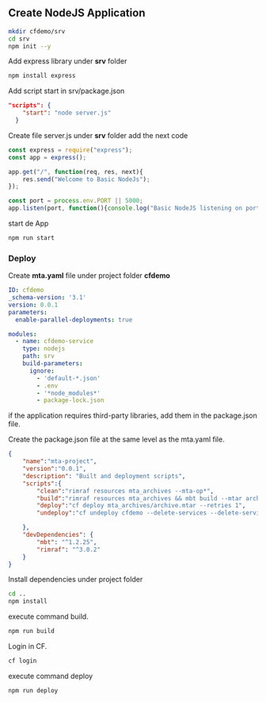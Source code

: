 
##  Create NodeJS Application 
```sh
mkdir cfdemo/srv
cd srv
npm init --y
```

Add express library under __srv__ folder
```sh
npm install express
```
Add script start in srv/package.json
```json
"scripts": {
    "start": "node server.js"
  }
```
Create file server.js under __srv__ folder add the next code
```js
const express = require("express");
const app = express();

app.get("/", function(req, res, next){
    res.send("Welcome to Basic NodeJs");
});

const port = process.env.PORT || 5000;
app.listen(port, function(){console.log("Basic NodeJS listening on port " + port);});
```
start de App
```sh
npm run start
```
### Deploy
Create __mta.yaml__ file under project folder __cfdemo__
```yaml
ID: cfdemo
_schema-version: '3.1'
version: 0.0.1
parameters:
  enable-parallel-deployments: true

modules:
  - name: cfdemo-service
    type: nodejs
    path: srv
    build-parameters:
      ignore:    
        - 'default-*.json'
        - .env
        - '*node_modules*'
        - package-lock.json
```
if the application requires third-party libraries, add them in the package.json file. 

Create the package.json file at the same level as the mta.yaml file.

```json
{
    "name":"mta-project",
    "version":"0.0.1",
    "description": "Built and deployment scripts",
    "scripts":{
        "clean":"rimraf resources mta_archives --mta-op*",
        "build":"rimraf resources mta_archives && mbt build --mtar archive",
        "deploy":"cf deploy mta_archives/archive.mtar --retries 1",
        "undeploy":"cf undeploy cfdemo --delete-services --delete-service-keys --delete-service-brokers"

    },
    "devDependencies": {
        "mbt": "^1.2.25",
        "rimraf": "^3.0.2"
    }
}
```
Install dependencies under project folder
```sh 
cd ..
npm install
```

execute command build.

```sh
npm run build
```

Login in CF.

```sh
cf login
```

execute command deploy

```sh
npm run deploy
```
